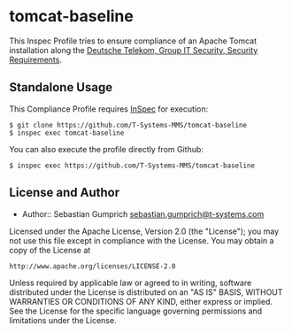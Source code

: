 # tomcat-baseline

This Inspec Profile tries to ensure compliance of an Apache Tomcat installation along the [Deutsche Telekom, Group IT Security, Security Requirements]().

## Standalone Usage

This Compliance Profile requires [InSpec](https://github.com/chef/inspec) for execution:

```
$ git clone https://github.com/T-Systems-MMS/tomcat-baseline
$ inspec exec tomcat-baseline
```

You can also execute the profile directly from Github:

```
$ inspec exec https://github.com/T-Systems-MMS/tomcat-baseline
```

## License and Author

* Author::  Sebastian Gumprich <sebastian.gumprich@t-systems.com>


Licensed under the Apache License, Version 2.0 (the "License");
you may not use this file except in compliance with the License.
You may obtain a copy of the License at

    http://www.apache.org/licenses/LICENSE-2.0

Unless required by applicable law or agreed to in writing, software
distributed under the License is distributed on an "AS IS" BASIS,
WITHOUT WARRANTIES OR CONDITIONS OF ANY KIND, either express or implied.
See the License for the specific language governing permissions and
limitations under the License.
